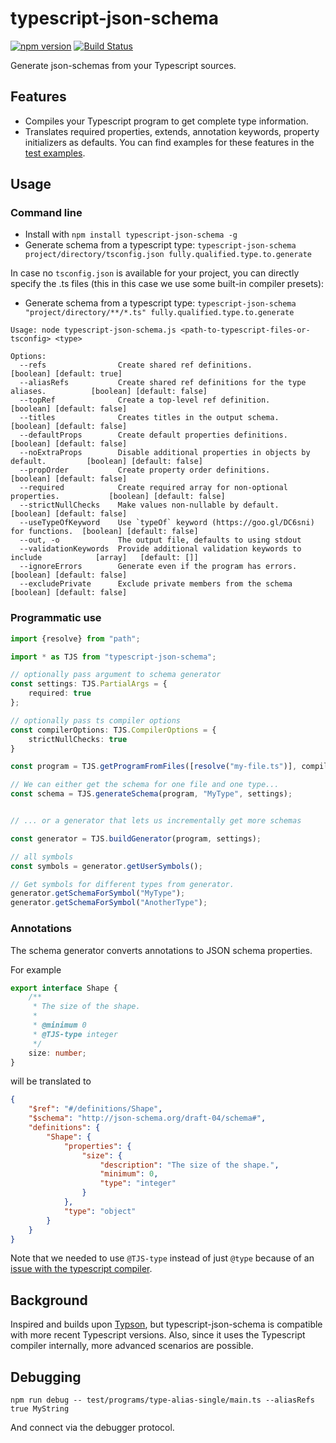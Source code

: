 # typescript-json-schema

[![npm version](https://img.shields.io/npm/v/typescript-json-schema.svg)](https://www.npmjs.com/package/typescript-json-schema) [![Build Status](https://travis-ci.org/YousefED/typescript-json-schema.svg?branch=master)](https://travis-ci.org/YousefED/typescript-json-schema)

Generate json-schemas from your Typescript sources.

## Features

* Compiles your Typescript program to get complete type information.
* Translates required properties, extends, annotation keywords, property initializers as defaults. You can find examples for these features in the [test examples](https://github.com/YousefED/typescript-json-schema/tree/master/test/programs).

## Usage

### Command line

* Install with `npm install typescript-json-schema -g`
* Generate schema from a typescript type: `typescript-json-schema project/directory/tsconfig.json fully.qualified.type.to.generate`

In case no `tsconfig.json` is available for your project, you can directly specify the .ts files (this in this case we use some built-in compiler presets):

* Generate schema from a typescript type: `typescript-json-schema "project/directory/**/*.ts" fully.qualified.type.to.generate`

```
Usage: node typescript-json-schema.js <path-to-typescript-files-or-tsconfig> <type>

Options:
  --refs                Create shared ref definitions.                               [boolean] [default: true]
  --aliasRefs           Create shared ref definitions for the type aliases.          [boolean] [default: false]
  --topRef              Create a top-level ref definition.                           [boolean] [default: false]
  --titles              Creates titles in the output schema.                         [boolean] [default: false]
  --defaultProps        Create default properties definitions.                       [boolean] [default: false]
  --noExtraProps        Disable additional properties in objects by default.         [boolean] [default: false]
  --propOrder           Create property order definitions.                           [boolean] [default: false]
  --required            Create required array for non-optional properties.           [boolean] [default: false]
  --strictNullChecks    Make values non-nullable by default.                         [boolean] [default: false]
  --useTypeOfKeyword    Use `typeOf` keyword (https://goo.gl/DC6sni) for functions.  [boolean] [default: false]
  --out, -o             The output file, defaults to using stdout
  --validationKeywords  Provide additional validation keywords to include            [array]   [default: []]
  --ignoreErrors        Generate even if the program has errors.                     [boolean] [default: false]
  --excludePrivate      Exclude private members from the schema                      [boolean] [default: false]
```

### Programmatic use

```ts
import {resolve} from "path";

import * as TJS from "typescript-json-schema";

// optionally pass argument to schema generator
const settings: TJS.PartialArgs = {
    required: true
};

// optionally pass ts compiler options
const compilerOptions: TJS.CompilerOptions = {
    strictNullChecks: true
}

const program = TJS.getProgramFromFiles([resolve("my-file.ts")], compilerOptions);

// We can either get the schema for one file and one type...
const schema = TJS.generateSchema(program, "MyType", settings);


// ... or a generator that lets us incrementally get more schemas

const generator = TJS.buildGenerator(program, settings);

// all symbols
const symbols = generator.getUserSymbols();

// Get symbols for different types from generator.
generator.getSchemaForSymbol("MyType");
generator.getSchemaForSymbol("AnotherType");
```

### Annotations

The schema generator converts annotations to JSON schema properties.

For example

```ts
export interface Shape {
    /**
     * The size of the shape.
     *
     * @minimum 0
     * @TJS-type integer
     */
    size: number;
}
```

will be translated to

```json
{
    "$ref": "#/definitions/Shape",
    "$schema": "http://json-schema.org/draft-04/schema#",
    "definitions": {
        "Shape": {
            "properties": {
                "size": {
                    "description": "The size of the shape.",
                    "minimum": 0,
                    "type": "integer"
                }
            },
            "type": "object"
        }
    }
}
```

Note that we needed to use `@TJS-type` instead of just `@type` because of an [issue with the typescript compiler](https://github.com/Microsoft/TypeScript/issues/13498).

## Background

Inspired and builds upon [Typson](https://github.com/lbovet/typson/), but typescript-json-schema is compatible with more recent Typescript versions. Also, since it uses the Typescript compiler internally, more advanced scenarios are possible.

## Debugging

`npm run debug -- test/programs/type-alias-single/main.ts --aliasRefs true MyString`

And connect via the debugger protocol.

